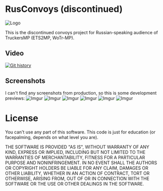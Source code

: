 # RusConvoys (discontinued)
![Logo](https://pp.userapi.com/c604822/v604822687/3fdf3/1fOApVbC2LM.jpg)

This is the discontinued convoys project for Russian-speaking audience of TruckersMP (ETS2MP, WoTr-MP).

## Video
[![Git history](https://i.ytimg.com/vi/r_CEpLaIICU/maxresdefault.jpg)](https://www.youtube.com/watch?v=r_CEpLaIICU)

## Screenshots
I can't find any screenshots from production, so this is some development previews:
![Imgur](https://pp.userapi.com/c837631/v837631687/26940/H06qhtf9Rp8.jpg)
![Imgur](https://i.imgur.com/WTw9Chz.png)
![Imgur](https://i.imgur.com/auhfIAn.png)
![Imgur](https://pp.userapi.com/c639624/v639624687/3d7a/Yjcb54n-800.jpg)
![Imgur](https://i.imgur.com/XmDOI1F.png)
![Imgur](https://i.imgur.com/YFzzrZS.png)

# License
You can't use any part of this software. This code is just for education (or facepalming, depends on what level you are).

THE SOFTWARE IS PROVIDED "AS IS", WITHOUT WARRANTY OF ANY KIND, EXPRESS OR IMPLIED, INCLUDING BUT NOT LIMITED TO THE WARRANTIES OF MERCHANTABILITY, FITNESS FOR A PARTICULAR PURPOSE AND NONINFRINGEMENT. IN NO EVENT SHALL THE AUTHORS OR COPYRIGHT HOLDERS BE LIABLE FOR ANY CLAIM, DAMAGES OR OTHER LIABILITY, WHETHER IN AN ACTION OF CONTRACT, TORT OR OTHERWISE, ARISING FROM, OUT OF OR IN CONNECTION WITH THE SOFTWARE OR THE USE OR OTHER DEALINGS IN THE SOFTWARE.
